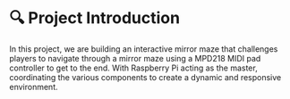 
# 🔍 Project Introduction
In this project, we are building an interactive mirror maze that challenges players to navigate through a mirror maze using a MPD218 MIDI pad controller to get to the end. With Raspberry Pi acting as the master, coordinating the various components to create a dynamic and responsive environment.


